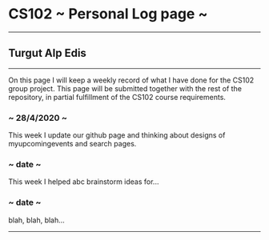 # CS102 ~ Personal Log page ~
****
## Turgut Alp Edis 
****

On this page I will keep a weekly record of what I have done for the CS102 group project. This page will be submitted together with the rest of the repository, in partial fulfillment of the CS102 course requirements.

### ~ 28/4/2020 ~
This week I update our github page and thinking about designs of myupcomingevents and search pages.

### ~ date ~
This week I helped abc brainstorm ideas for...

### ~ date ~
blah, blah, blah...

****